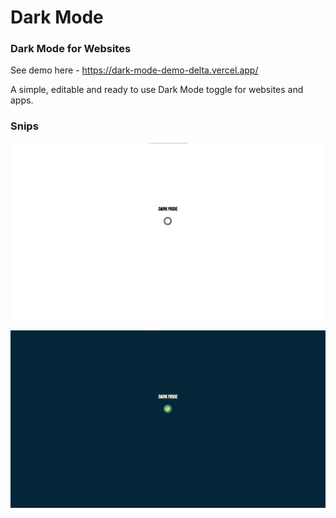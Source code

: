 # Dark Mode

### Dark Mode for Websites

See demo here - https://dark-mode-demo-delta.vercel.app/

A simple, editable and ready to use Dark Mode toggle for websites and apps.

### Snips

![Snip1](./images/Light.png)

![Snip2](./images/Dark.png)
